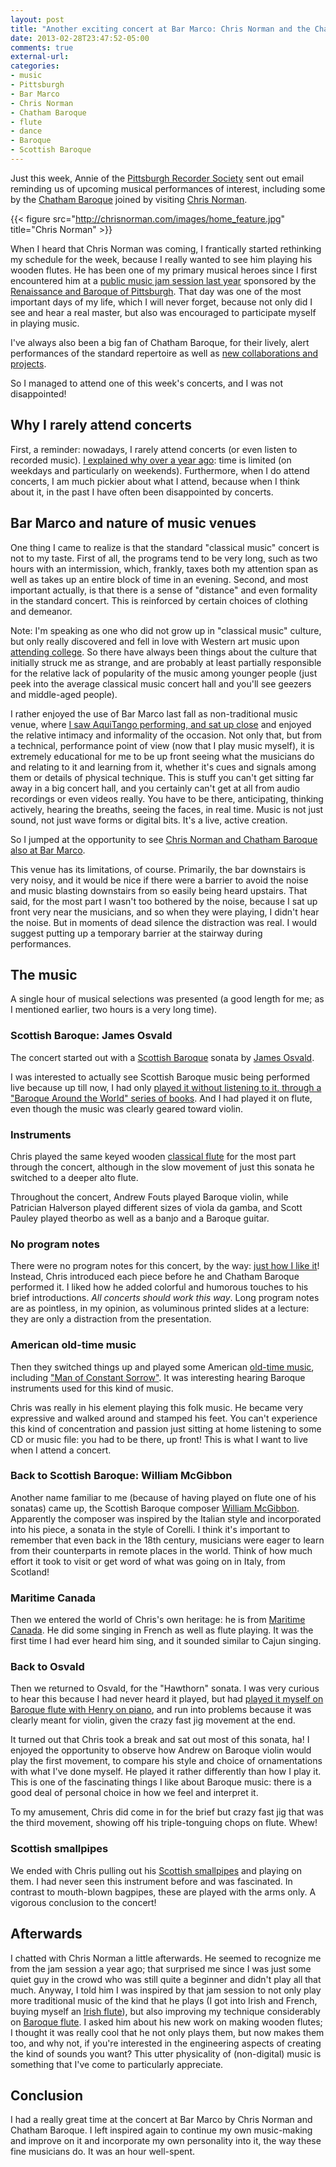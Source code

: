 ```yaml
---
layout: post
title: "Another exciting concert at Bar Marco: Chris Norman and the Chatham Baroque playing a tasty assortment of dynamic music"
date: 2013-02-28T23:47:52-05:00
comments: true
external-url: 
categories: 
- music
- Pittsburgh
- Bar Marco
- Chris Norman
- Chatham Baroque
- flute
- dance
- Baroque
- Scottish Baroque
---
```

Just this week, Annie of the [Pittsburgh Recorder Society](http://www.facebook.com/PittsburghRecorderSociety) sent out email reminding us of upcoming musical performances of interest, including some by the [Chatham Baroque](http://www.chathambaroque.org/) joined by visiting [Chris Norman](http://chrisnorman.com/).

{{< figure src="http://chrisnorman.com/images/home_feature.jpg" title="Chris Norman" >}}

When I heard that Chris Norman was coming, I frantically started rethinking my schedule for the week, because I really wanted to see him playing his wooden flutes. He has been one of my primary musical heroes since I first encountered him at a [public music jam session last year](/blog/2012/04/21/my-first-time-in-a-public-music-jam-intense-fun-with-chris-norman-and-david-greenberg/) sponsored by the [Renaissance and Baroque of Pittsburgh](http://www.rbsp.org/). That day was one of the most important days of my life, which I will never forget, because not only did I see and hear a real master, but also was encouraged to participate myself in playing music.

I've always also been a big fan of Chatham Baroque, for their lively, alert performances of the standard repertoire as well as [new collaborations and projects](/blog/2012/10/04/chatham-baroque-thoughts-on-playing-new-non-baroque-music-on-baroque-instruments/).

So I managed to attend one of this week's concerts, and I was not disappointed!

<!--more-->

## Why I rarely attend concerts

First, a reminder: nowadays, I rarely attend concerts (or even listen to recorded music). [I explained why over a year ago](/blog/2011/10/02/i-love-music-but-rarely-listen-to-it-now/): time is limited (on weekdays and particularly on weekends). Furthermore, when I do attend concerts, I am much pickier about what I attend, because when I think about it, in the past I have often been disappointed by concerts.

## Bar Marco and nature of music venues

One thing I came to realize is that the standard "classical music" concert is not to my taste. First of all, the programs tend to be very long, such as two hours with an intermission, which, frankly, taxes both my attention span as well as takes up an entire block of time in an evening. Second, and most important actually, is that there is a sense of "distance" and even formality in the standard concert. This is reinforced by certain choices of clothing and demeanor.

Note: I'm speaking as one who did not grow up in "classical music" culture, but only really discovered and fell in love with Western art music upon [attending college](/blog/2012/12/10/rip-charles-rosen/). So there have always been things about the culture that initially struck me as strange, and are probably at least partially responsible for the relative lack of popularity of the music among younger people (just peek into the average classical music concert hall and you'll see geezers and middle-aged people).

I rather enjoyed the use of Bar Marco last fall as non-traditional music venue, where [I saw AquiTango performing, and sat up close](/blog/2012/11/14/classical-revolution-pittsburghs-aquitango-delivers-passionate-traditional-tango/) and enjoyed the relative intimacy and informality of the occasion. Not only that, but from a technical, performance point of view (now that I play music myself), it is extremely educational for me to be up front seeing what the musicians do and relating to it and learning from it, whether it's cues and signals among them or details of physical technique. This is stuff you can't get sitting far away in a big concert hall, and you certainly can't get at all from audio recordings or even videos really. You have to be there, anticipating, thinking actively, hearing the breaths, seeing the faces, in real time. Music is not just sound, not just wave forms or digital bits. It's a live, active creation.

So I jumped at the opportunity to see [Chris Norman and Chatham Baroque also at Bar Marco](http://www.showclix.com/event/3745641).

This venue has its limitations, of course. Primarily, the bar downstairs is very noisy, and it would be nice if there were a barrier to avoid the noise and music blasting downstairs from so easily being heard upstairs. That said, for the most part I wasn't too bothered by the noise, because I sat up front very near the musicians, and so when they were playing, I didn't hear the noise. But in moments of dead silence the distraction was real. I would suggest putting up a temporary barrier at the stairway during performances.

## The music

A single hour of musical selections was presented (a good length for me; as I mentioned earlier, two hours is a very long time).

### Scottish Baroque: James Osvald

The concert started out with a [Scottish Baroque](http://en.wikipedia.org/wiki/Scottish_Baroque_music) sonata by [James Osvald](http://en.wikipedia.org/wiki/James_Oswald_%28composer%29).

I was interested to actually see Scottish Baroque music being performed live because up till now, I had only [played it without listening to it, through a "Baroque Around the World" series of books](/blog/2012/09/08/finally-performing-some-sonatas-for-baroque-flute/). And I had played it on flute, even though the music was clearly geared toward violin.

### Instruments

Chris played the same keyed wooden [classical flute](http://www.oldflutes.com/classical.htm) for the most part through the concert, although in the slow movement of just this sonata he switched to a deeper alto flute.

Throughout the concert, Andrew Fouts played Baroque violin, while Patrician Halverson played different sizes of viola da gamba, and Scott Pauley played theorbo as well as a banjo and a Baroque guitar.

### No program notes

There were no program notes for this concert, by the way: [just how I like it](/blog/2011/11/11/on-not-reading-concert-program-notes/)! Instead, Chris introduced each piece before he and Chatham Baroque performed it. I liked how he added colorful and humorous touches to his brief introductions. *All concerts should work this way*. Long program notes are as pointless, in my opinion, as voluminous printed slides at a lecture: they are only a distraction from the presentation.

### American old-time music

Then they switched things up and played some American [old-time music](http://en.wikipedia.org/wiki/Old-time_music), including ["Man of Constant Sorrow"](http://en.wikipedia.org/wiki/Man_of_Constant_Sorrow). It was interesting hearing Baroque instruments used for this kind of music.

Chris was really in his element playing this folk music. He became very expressive and walked around and stamped his feet. You can't experience this kind of concentration and passion just sitting at home listening to some CD or music file: you had to be there, up front! This is what I want to live when I attend a concert.

### Back to Scottish Baroque: William McGibbon

Another name familiar to me (because of having played on flute one of his sonatas) came up, the Scottish Baroque composer [William McGibbon](http://en.wikipedia.org/wiki/William_McGibbon). Apparently the composer was inspired by the Italian style and incorporated into his piece, a sonata in the style of Corelli. I think it's important to remember that even back in the 18th century, musicians were eager to learn from their counterparts in remote places in the world. Think of how much effort it took to visit or get word of what was going on in Italy, from Scotland!

### Maritime Canada

Then we entered the world of Chris's own heritage: he is from [Maritime Canada](http://en.wikipedia.org/wiki/Music_of_the_Maritimes). He did some singing in French as well as flute playing. It was the first time I had ever heard him sing, and it sounded similar to Cajun singing.

### Back to Osvald

Then we returned to Osvald, for the "Hawthorn" sonata. I was very curious to hear this because I had never heard it played, but had [played it myself on Baroque flute with Henry on piano](/blog/2012/09/08/finally-performing-some-sonatas-for-baroque-flute/), and run into problems because it was clearly meant for violin, given the crazy fast jig movement at the end.

It turned out that Chris took a break and sat out most of this sonata, ha! I enjoyed the opportunity to observe how Andrew on Baroque violin would play the first movement, to compare his style and choice of ornamentations with what I've done myself. He played it rather differently than how I play it. This is one of the fascinating things I like about Baroque music: there is a good deal of personal choice in how we feel and interpret it.

To my amusement, Chris did come in for the brief but crazy fast jig that was the third movement, showing off his triple-tonguing chops on flute. Whew!

### Scottish smallpipes

We ended with Chris pulling out his [Scottish smallpipes](http://en.wikipedia.org/wiki/Scottish_smallpipes) and playing on them. I had never seen this instrument before and was fascinated. In contrast to mouth-blown bagpipes, these are played with the arms only. A vigorous conclusion to the concert!

## Afterwards

I chatted with Chris Norman a little afterwards. He seemed to recognize me from the jam session a year ago; that surprised me since I was just some quiet guy in the crowd who was still quite a beginner and didn't play all that much. Anyway, I told him I was inspired by that jam session to not only play more traditional music of the kind that he plays (I got into Irish and French, buying myself an [Irish flute](/blog/categories/irish-flute/)), but also improving my technique considerably on [Baroque flute](/blog/categories/baroque-flute/). I asked him about his new work on making wooden flutes; I thought it was really cool that he not only plays them, but now makes them too, and why not, if you're interested in the engineering aspects of creating the kind of sounds you want? This utter physicality of (non-digital) music is something that I've come to particularly appreciate.

## Conclusion

I had a really great time at the concert at Bar Marco by Chris Norman and Chatham Baroque. I left inspired again to continue my own music-making and improve on it and incorporate my own personality into it, the way these fine musicians do. It was an hour well-spent.




